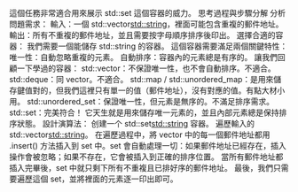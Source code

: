 這個任務非常適合用來展示 std::set 這個容器的威力。
思考過程與步驟分解
分析問題需求：
輸入：一個 std::vector<std::string>，裡面可能包含重複的郵件地址。
輸出：所有不重複的郵件地址，並且需要按字母順序排序後印出。
選擇合適的容器：
我們需要一個能儲存 std::string 的容器。
這個容器需要滿足兩個關鍵特性：
唯一性：自動忽略重複的元素。
自動排序：容器內的元素總是有序的。
讓我們回顧一下學過的容器：
std::vector：不保證唯一性，也不會自動排序。不適合。
std::deque：同 vector。不適合。
std::map / std::unordered_map：是用來儲存鍵值對的，但我們這裡只有單一的值（郵件地址），沒有對應的值。有點大材小用。
std::unordered_set：保證唯一性，但元素是無序的。不滿足排序需求。
std::set：完美符合！ 它天生就是用來儲存唯一元素的，並且內部元素總是保持排序狀態。
設計演算法：
创建一个 std::set<std::string> 容器。
遍歷輸入的 std::vector<std::string>。
在遍歷過程中，將 vector 中的每一個郵件地址都用 .insert() 方法插入到 set 中。set 會自動處理一切：如果郵件地址已經存在，插入操作會被忽略；如果不存在，它會被插入到正確的排序位置。
當所有郵件地址都插入完畢後，set 中就只剩下所有不重複且已排好序的郵件地址。
最後，我們只需要遍歷這個 set，並將裡面的元素逐一印出即可。